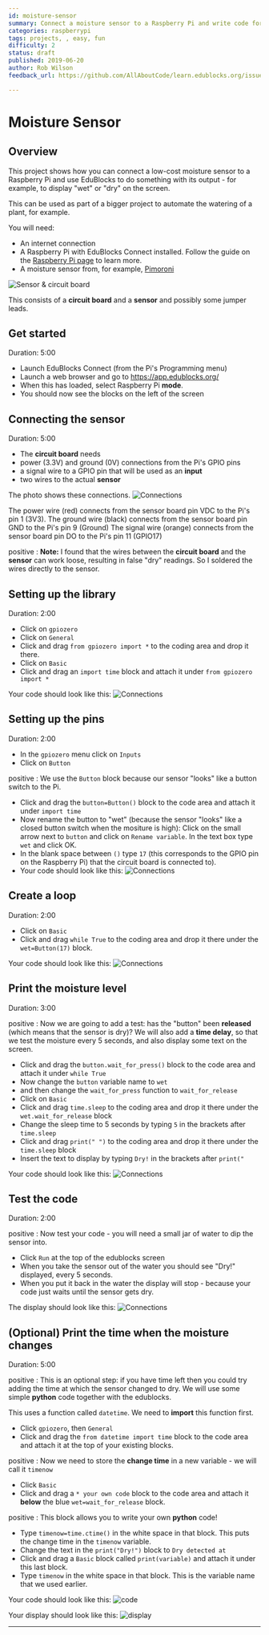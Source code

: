 ```yaml
---
id: moisture-sensor
summary: Connect a moisture sensor to a Raspberry Pi and write code for it
categories: raspberrypi
tags: projects, , easy, fun
difficulty: 2
status: draft
published: 2019-06-20
author: Rob Wilson
feedback_url: https://github.com/AllAboutCode/learn.edublocks.org/issues

---
```

# Moisture Sensor
## Overview
This project shows how you can connect a low-cost moisture sensor to a Raspberry Pi and use EduBlocks to do something with its output - for example, to display "wet" or "dry" on the screen.

This can be used as part of a bigger project to automate the watering of a plant, for example.

You will need:
* An internet connection
* A Raspberry Pi with EduBlocks Connect installed. Follow the guide on the [Raspberry Pi page](https://edublocks.org/pi.html) to learn more.
* A moisture sensor from, for example, [Pimoroni](https://shop.pimoroni.com/products/sparkfun-soil-moisture-sensor-with-screw-terminals)

![Sensor & circuit board](images/sensor.jpg)

This consists of a **circuit board** and a **sensor** and possibly some jumper leads.

## Get started
Duration: 5:00
* Launch EduBlocks Connect (from the Pi's Programming menu)
* Launch a web browser and go to https://app.edublocks.org/
* When this has loaded, select Raspberry Pi **mode**.
* You should now see the blocks on the left of the screen

## Connecting the sensor
Duration: 5:00
* The **circuit board** needs
 * power (3.3V) and ground (0V) connections from the Pi's GPIO pins
 * a signal wire to a GPIO pin that will be used as an **input**
 * two wires to the actual **sensor**

The photo shows these connections.
![Connections](images/sensor_connections.jpg)

The power wire (red) connects from the sensor board pin VDC to the Pi's pin 1 (3V3).
The ground wire (black) connects from the sensor board pin GND to the Pi's pin 9 (Ground)
The signal wire (orange) connects from the sensor board pin DO to the Pi's pin 11 (GPIO17)

positive
: **Note:** I found that the wires between the **circuit board** and the **sensor** can work loose, resulting in false "dry" readings. So I soldered the wires directly to the sensor.

 
## Setting up the library
Duration: 2:00

* Click on `gpiozero`
* Click on `General`
* Click and drag `from gpiozero import *` to the coding area and drop it there.
* Click on `Basic`
* Click and drag an `import time` block and attach it under `from gpiozero import *`

Your code should look like this:
![Connections](images/import.jpg)
 
## Setting up the pins
Duration: 2:00

* In the `gpiozero` menu click on `Inputs`
* Click on `Button`

positive
: We use the `Button` block because our sensor "looks" like a button switch to the Pi.

* Click and drag the `button=Button()` block to the code area and attach it under `import time`
* Now rename the button to "wet" (because the sensor "looks" like a closed button switch when the mositure is high): Click on the small arrow next to `button` and click on `Rename variable`. In the text box type `wet` and click OK.
* In the blank space between `()` type `17` (this corresponds to the GPIO pin on the Raspberry Pi) that the circuit board is connected to).
* Your code should look like this:
![Connections](images/button.png)

## Create a loop
Duration: 2:00

* Click on `Basic`
* Click and drag `while True` to the coding area and drop it there under the `wet=Button(17)` block.

Your code should look like this:
![Connections](images/loop.jpg)

## Print the moisture level
Duration: 3:00

positive
: Now we are going to add a test: has the "button" been **released** (which means that the sensor is dry)?
We will also add a **time delay**, so that we test the moisture every 5 seconds, and also display some text on the screen.

* Click and drag the `button.wait_for_press()` block to the code area and attach it under `while True`
* Now change the `button` variable name to `wet`
* and then change the `wait_for_press` function to `wait_for_release`
* Click on `Basic`
* Click and drag `time.sleep` to the coding area and drop it there under the `wet.wait_for_release` block
* Change the sleep time to 5 seconds by typing `5` in the brackets after `time.sleep`
* Click and drag `print(" ")` to the coding area and drop it there under the `time.sleep` block
* Insert the text to display by typing `Dry!` in the brackets after `print("`

Your code should look like this:
![Connections](images/code1.jpg)

## Test the code
Duration: 2:00

positive
: Now test your code - you will need a small jar of water to dip the sensor into.

* Click `Run` at the top of the edublocks screen
* When you take the sensor out of the water you should see "Dry!" displayed, every 5 seconds.
* When you put it back in the water the display will stop - because your code just waits until the sensor gets dry.

The display should look like this:
![Connections](images/display.jpg)

## (Optional) Print the time when the moisture changes
Duration: 5:00

positive
: This is an optional step: if you have time left then you could try adding the time at which the sensor changed to dry.
We will use some simple **python** code together with the edublocks.

This uses a function called `datetime`. We need to **import** this function first.
* Click `gpiozero`, then `General`
* Click and drag the `from datetime import time` block to the code area and attach it at the top of your existing blocks.

positive
: Now we need to store the **change time** in a new variable - we will call it `timenow`

* Click `Basic`
* Click and drag a `* your own code` block to the code area and attach it **below** the blue `wet=wait_for_release` block.

positive
: This block allows you to write your own **python** code!

* Type `timenow=time.ctime()` in the white space in that block. This puts the change time in the `timenow` variable.
* Change the text in the `print("Dry!")` block to `Dry detected at`
* Click and drag a `Basic` block called `print(variable)` and attach it under this last block.
* Type `timenow` in the white space in that block. This is the variable name that we used earlier.

Your code should look like this:
![code](images/code2.jpg)

Your display should look like this:
![display](images/display2.png)

---
